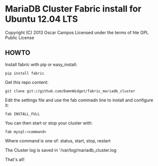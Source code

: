 MariaDB Cluster Fabric install for Ubuntu 12.04 LTS
===================================================
Copyright (C) 2013 Oscar Campos
Licensed under the terms of hte GPL Public License

HOWTO
-----
Install fabric with pip or easy_install:

	pip install fabric

Get this repo content:

	git clone git://github.com/DamnWidget/fabric_mariadb_cluster

Edit the settings file and use the fab commadn line to install and configure it:

	fab INSTALL_FULL

You can then start or stop your cluster with:

	fab mysql:<command>

Where command is one of: status, start, stop, restart

The Cluster log is saved in '/var/log/mariadb_cluster.log

That's all!

